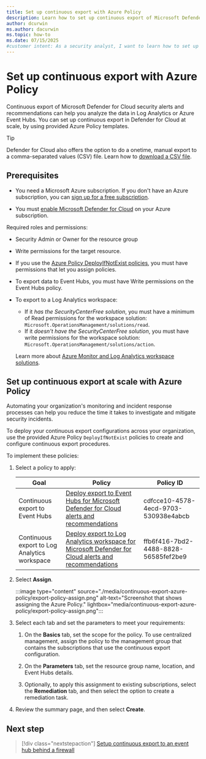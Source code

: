 ```yaml
---
title: Set up continuous export with Azure Policy
description: Learn how to set up continuous export of Microsoft Defender for Cloud security alerts and recommendations with Azure Policy.
author: dcurwin
ms.author: dacurwin
ms.topic: how-to
ms.date: 07/15/2025
#customer intent: As a security analyst, I want to learn how to set up continuous export of alerts and recommendations with Azure Policy so that I can analyze the data in Log Analytics or Azure Event Hubs.
---
```


# Set up continuous export with Azure Policy

Continuous export of Microsoft Defender for Cloud security alerts and recommendations can help you analyze the data in Log Analytics or Azure Event Hubs. You can set up continuous export in Defender for Cloud at scale, by using provided Azure Policy templates.

> [!TIP]
> Defender for Cloud also offers the option to do a onetime, manual export to a comma-separated values (CSV) file. Learn how to [download a CSV file](export-alerts-to-csv.md).

## Prerequisites

- You need a Microsoft Azure subscription. If you don't have an Azure subscription, you can [sign up for a free subscription](https://azure.microsoft.com/pricing/free-trial/).

- You must [enable Microsoft Defender for Cloud](get-started.md#enable-defender-for-cloud-on-your-azure-subscription) on your Azure subscription.

Required roles and permissions:
- Security Admin or Owner for the resource group
- Write permissions for the target resource.
- If you use the [Azure Policy DeployIfNotExist policies](#set-up-continuous-export-at-scale-with-azure-policy), you must have permissions that let you assign policies.
- To export data to Event Hubs, you must have Write permissions on the Event Hubs policy.
- To export to a Log Analytics workspace: 
    - If it *has the SecurityCenterFree solution*, you must have a minimum of Read permissions for the workspace solution: `Microsoft.OperationsManagement/solutions/read`.
    - If it *doesn't have the SecurityCenterFree solution*, you must have write permissions for the workspace solution: `Microsoft.OperationsManagement/solutions/action`.
    
    Learn more about [Azure Monitor and Log Analytics workspace solutions](/previous-versions/azure/azure-monitor/insights/solutions).

## Set up continuous export at scale with Azure Policy

Automating your organization's monitoring and incident response processes can help you reduce the time it takes to investigate and mitigate security incidents.

To deploy your continuous export configurations across your organization, use the provided Azure Policy `DeployIfNotExist` policies to create and configure continuous export procedures.

To implement these policies:

1. Select a policy to apply:

    |Goal  |Policy  |Policy ID  |
    |---------|---------|---------|
    |Continuous export to Event Hubs|[Deploy export to Event Hubs for Microsoft Defender for Cloud alerts and recommendations](https://portal.azure.com/#blade/Microsoft_Azure_Policy/PolicyDetailBlade/definitionId/%2fproviders%2fMicrosoft.Authorization%2fpolicyDefinitions%2fcdfcce10-4578-4ecd-9703-530938e4abcb)|cdfcce10-4578-4ecd-9703-530938e4abcb|
    |Continuous export to Log Analytics workspace|[Deploy export to Log Analytics workspace for Microsoft Defender for Cloud alerts and recommendations](https://portal.azure.com/#blade/Microsoft_Azure_Policy/PolicyDetailBlade/definitionId/%2fproviders%2fMicrosoft.Authorization%2fpolicyDefinitions%2fffb6f416-7bd2-4488-8828-56585fef2be9)|ffb6f416-7bd2-4488-8828-56585fef2be9|

1. Select **Assign**.

    :::image type="content" source="./media/continuous-export-azure-policy/export-policy-assign.png" alt-text="Screenshot that shows assigning the Azure Policy." lightbox="media/continuous-export-azure-policy/export-policy-assign.png":::

1. Select each tab and set the parameters to meet your requirements:

    1. On the **Basics** tab, set the scope for the policy. To use centralized management, assign the policy to the management group that contains the subscriptions that use the continuous export configuration.

    1. On the **Parameters** tab, set the resource group name, location, and Event Hubs details.

    1. Optionally, to apply this assignment to existing subscriptions, select the **Remediation** tab, and then select the option to create a remediation task.

1. Review the summary page, and then select **Create**.

## Next step

> [!div class="nextstepaction"]
> [Setup continuous export to an event hub behind a firewall](continuous-export-event-hub-firewall.md)
